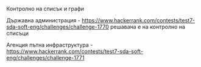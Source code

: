 Контролно на списък и графи

Държавна администрация - https://www.hackerrank.com/contests/test7-sda-soft-eng/challenges/challenge-1770 решавана е на контролно на списъци 

Агенция пътна инфраструктура - https://www.hackerrank.com/contests/test7-sda-soft-eng/challenges/challenge-1771
